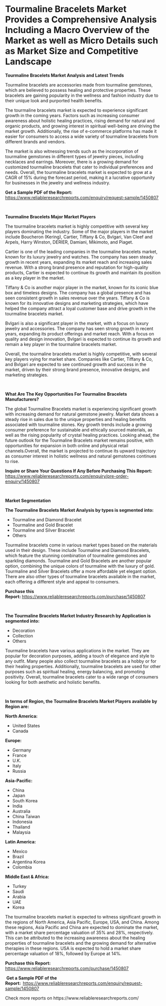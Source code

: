 <p><h1>Tourmaline Bracelets Market Provides a Comprehensive Analysis Including a Macro Overview of the Market as well as Micro Details such as Market Size and Competitive Landscape</h1></p><p><strong>Tourmaline Bracelets Market Analysis and Latest Trends</strong></p>
<p><p>Tourmaline bracelets are accessories made from tourmaline gemstones, which are believed to possess healing and protective properties. These bracelets are gaining popularity in the wellness and fashion industry due to their unique look and purported health benefits. </p><p>The tourmaline bracelets market is expected to experience significant growth in the coming years. Factors such as increasing consumer awareness about holistic healing practices, rising demand for natural and organic products, and growing interest in spiritual well-being are driving the market growth. Additionally, the rise of e-commerce platforms has made it easier for consumers to access a wide variety of tourmaline bracelets from different brands and vendors.</p><p>The market is also witnessing trends such as the incorporation of tourmaline gemstones in different types of jewelry pieces, including necklaces and earrings. Moreover, there is a growing demand for customized tourmaline bracelets that cater to individual preferences and needs. Overall, the tourmaline bracelets market is expected to grow at a CAGR of 15% during the forecast period, making it a lucrative opportunity for businesses in the jewelry and wellness industry.</p></p>
<p><strong>Get a Sample PDF of the Report:&nbsp;</strong> <a href="https://www.reliableresearchreports.com/enquiry/request-sample/1450807">https://www.reliableresearchreports.com/enquiry/request-sample/1450807</a></p>
<p>&nbsp;</p>
<p><strong>Tourmaline Bracelets Major Market Players</strong></p>
<p><p>The tourmaline bracelets market is highly competitive with several key players dominating the industry. Some of the major players in the market include Boucheron (Kering), Cartier, Tiffany & Co, Bvlgari, Van Cleef and Arpels, Harry Winston, DERIER, Damiani, Mikimoto, and Piaget.</p><p>Cartier is one of the leading companies in the tourmaline bracelets market, known for its luxury jewelry and watches. The company has seen steady growth in recent years, expanding its market reach and increasing sales revenue. With a strong brand presence and reputation for high-quality products, Cartier is expected to continue its growth and maintain its position as a key player in the market.</p><p>Tiffany & Co is another major player in the market, known for its iconic blue box and timeless designs. The company has a global presence and has seen consistent growth in sales revenue over the years. Tiffany & Co is known for its innovative designs and marketing strategies, which have helped the company attract a loyal customer base and drive growth in the tourmaline bracelets market.</p><p>Bvlgari is also a significant player in the market, with a focus on luxury jewelry and accessories. The company has seen strong growth in recent years, expanding its product offerings and market reach. With a focus on quality and design innovation, Bvlgari is expected to continue its growth and remain a key player in the tourmaline bracelets market.</p><p>Overall, the tourmaline bracelets market is highly competitive, with several key players vying for market share. Companies like Cartier, Tiffany & Co, and Bvlgari are expected to see continued growth and success in the market, driven by their strong brand presence, innovative designs, and marketing strategies.</p></p>
<p>&nbsp;</p>
<p><strong>What Are The Key Opportunities For Tourmaline Bracelets Manufacturers?</strong></p>
<p><p>The global Tourmaline Bracelets market is experiencing significant growth with increasing demand for natural gemstone jewelry. Market data shows a steady rise in sales due to the unique properties and healing benefits associated with tourmaline stones. Key growth trends include a growing consumer preference for sustainable and ethically sourced materials, as well as the rising popularity of crystal healing practices. Looking ahead, the future outlook for the Tourmaline Bracelets market remains positive, with opportunities for expansion in both online and physical retail channels.Overall, the market is projected to continue its upward trajectory as consumer interest in holistic wellness and natural gemstones continues to rise.</p></p>
<p><strong>Inquire or Share Your Questions If Any Before Purchasing This Report:</strong> <a href="https://www.reliableresearchreports.com/enquiry/pre-order-enquiry/1450807">https://www.reliableresearchreports.com/enquiry/pre-order-enquiry/1450807</a></p>
<p>&nbsp;</p>
<p><strong>Market Segmentation</strong></p>
<p><strong>The Tourmaline Bracelets Market Analysis by types is segmented into:</strong></p>
<p><ul><li>Tourmaline and Diamond Bracelet</li><li>Tourmaline and Gold Bracelet</li><li>Tourmaline and Silver Bracelet</li><li>Others</li></ul></p>
<p><p>Tourmaline bracelets come in various market types based on the materials used in their design. These include Tourmaline and Diamond Bracelets, which feature the stunning combination of tourmaline gemstones and sparkling diamonds. Tourmaline and Gold Bracelets are another popular option, combining the unique colors of tourmaline with the luxury of gold. Tourmaline and Silver Bracelets offer a more affordable yet elegant option. There are also other types of tourmaline bracelets available in the market, each offering a different style and appeal to consumers.</p></p>
<p><strong>Purchase this Report:&nbsp;</strong><a href="https://www.reliableresearchreports.com/purchase/1450807">https://www.reliableresearchreports.com/purchase/1450807</a></p>
<p>&nbsp;</p>
<p><strong>The Tourmaline Bracelets Market Industry Research by Application is segmented into:</strong></p>
<p><ul><li>Decoration</li><li>Collection</li><li>Others</li></ul></p>
<p><p>Tourmaline bracelets have various applications in the market. They are popular for decoration purposes, adding a touch of elegance and style to any outfit. Many people also collect tourmaline bracelets as a hobby or for their healing properties. Additionally, tourmaline bracelets are used for other purposes such as spiritual healing, energy balancing, and promoting positivity. Overall, tourmaline bracelets cater to a wide range of consumers looking for both aesthetic and holistic benefits.</p></p>
<p>&nbsp;</p>
<p><strong>In terms of Region, the Tourmaline Bracelets Market Players available by Region are:</strong></p>
<p>
    <p> <strong> North America: </strong>
        <ul>
            <li>United States</li>
            <li>Canada</li>
        </ul>
        </p> 
    <p> <strong> Europe: </strong>
        <ul>
            <li>Germany</li>
            <li>France</li>
            <li>U.K.</li>
            <li>Italy</li>
            <li>Russia</li>
        </ul>
        </p> 
    <p> <strong> Asia-Pacific: </strong>
        <ul>
            <li>China</li>
            <li>Japan</li>
            <li>South Korea</li>
            <li>India</li>
            <li>Australia</li>
            <li>China Taiwan</li>
            <li>Indonesia</li>
            <li>Thailand</li>
            <li>Malaysia</li>
        </ul>
        </p> 
    <p> <strong> Latin America: </strong>
        <ul>
            <li>Mexico</li>
            <li>Brazil</li>
            <li>Argentina Korea</li>
            <li>Colombia</li>
        </ul>
        </p> 
    <p> <strong> Middle East & Africa: </strong>
        <ul>
            <li>Turkey</li>
            <li>Saudi</li>
            <li>Arabia</li>
            <li>UAE</li>
            <li>Korea</li>
        </ul>
    </p>
    </p>
<p><p>The tourmaline bracelets market is expected to witness significant growth in the regions of North America, Asia Pacific, Europe, USA, and China. Among these regions, Asia Pacific and China are expected to dominate the market, with a market share percentage valuation of 35% and 28%, respectively. This can be attributed to the increasing awareness about the healing properties of tourmaline bracelets and the growing demand for alternative therapies in these regions. USA is expected to hold a market share percentage valuation of 18%, followed by Europe at 14%.</p></p>
<p><strong>Purchase this Report: </strong><a href="https://www.reliableresearchreports.com/purchase/1450807">https://www.reliableresearchreports.com/purchase/1450807</a></p>
<p>&nbsp;<strong>Get a Sample PDF of the Report:&nbsp;&nbsp;</strong><a href="https://www.reliableresearchreports.com/enquiry/request-sample/1450807">https://www.reliableresearchreports.com/enquiry/request-sample/1450807</a></p>
<p><strong></strong></p>
<p>Check more reports on https://www.reliableresearchreports.com/</p>